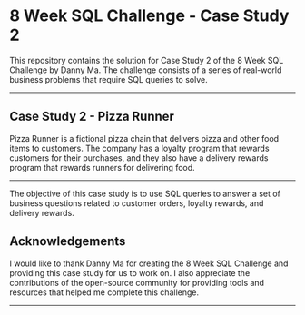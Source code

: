 # 8 Week SQL Challenge - Case Study 2
This repository contains the solution for Case Study 2 of the 8 Week SQL Challenge by Danny Ma. The challenge consists of a series of real-world business problems that require SQL queries to solve.
***
## Case Study 2 - Pizza Runner
Pizza Runner is a fictional pizza chain that delivers pizza and other food items to customers. The company has a loyalty program that rewards customers for their purchases, and they also have a delivery rewards program that rewards runners for delivering food.
***
The objective of this case study is to use SQL queries to answer a set of business questions related to customer orders, loyalty rewards, and delivery rewards.









## Acknowledgements
I would like to thank Danny Ma for creating the 8 Week SQL Challenge and providing this case study for us to work on. I also appreciate the contributions of the open-source community for providing tools and resources that helped me complete this challenge.
***
